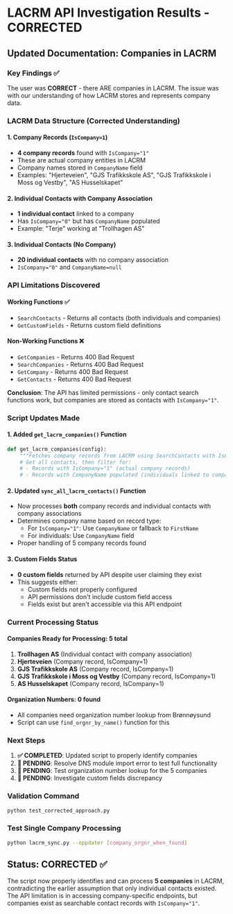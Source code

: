 # LACRM API Investigation Results - CORRECTED

## Updated Documentation: Companies in LACRM

### Key Findings ✅

The user was **CORRECT** - there ARE companies in LACRM. The issue was with our understanding of how LACRM stores and represents company data.

### LACRM Data Structure (Corrected Understanding)

#### 1. Company Records (`IsCompany=1`)
- **4 company records** found with `IsCompany="1"`
- These are actual company entities in LACRM
- Company names stored in `CompanyName` field
- Examples: "Hjerteveien", "GJS Trafikkskole AS", "GJS Trafikkskole i Moss og Vestby", "AS Husselskapet"

#### 2. Individual Contacts with Company Association
- **1 individual contact** linked to a company
- Has `IsCompany="0"` but has `CompanyName` populated
- Example: "Terje" working at "Trollhagen AS"

#### 3. Individual Contacts (No Company)
- **20 individual contacts** with no company association
- `IsCompany="0"` and `CompanyName=null`

### API Limitations Discovered

#### Working Functions ✅
- `SearchContacts` - Returns all contacts (both individuals and companies)
- `GetCustomFields` - Returns custom field definitions

#### Non-Working Functions ❌
- `GetCompanies` - Returns 400 Bad Request
- `SearchCompanies` - Returns 400 Bad Request  
- `GetCompany` - Returns 400 Bad Request
- `GetContacts` - Returns 400 Bad Request

**Conclusion**: The API has limited permissions - only contact search functions work, but companies are stored as contacts with `IsCompany="1"`.

### Script Updates Made

#### 1. Added `get_lacrm_companies()` Function
```python
def get_lacrm_companies(config):
    """Fetches company records from LACRM using SearchContacts with IsCompany=1 filter."""
    # Get all contacts, then filter for:
    # - Records with IsCompany="1" (actual company records)
    # - Records with CompanyName populated (individuals linked to companies)
```

#### 2. Updated `sync_all_lacrm_contacts()` Function
- Now processes **both** company records and individual contacts with company associations
- Determines company name based on record type:
  - For `IsCompany="1"`: Use `CompanyName` or fallback to `FirstName`
  - For individuals: Use `CompanyName` field
- Proper handling of 5 company records found

#### 3. Custom Fields Status
- **0 custom fields** returned by API despite user claiming they exist
- This suggests either:
  - Custom fields not properly configured
  - API permissions don't include custom field access
  - Fields exist but aren't accessible via this API endpoint

### Current Processing Status

#### Companies Ready for Processing: **5 total**
1. **Trollhagen AS** (Individual contact with company association)
2. **Hjerteveien** (Company record, IsCompany=1)
3. **GJS Trafikkskole AS** (Company record, IsCompany=1) 
4. **GJS Trafikkskole i Moss og Vestby** (Company record, IsCompany=1)
5. **AS Husselskapet** (Company record, IsCompany=1)

#### Organization Numbers: **0 found**
- All companies need organization number lookup from Brønnøysund
- Script can use `find_orgnr_by_name()` function for this

### Next Steps

1. **✅ COMPLETED**: Updated script to properly identify companies
2. **🔄 PENDING**: Resolve DNS module import error to test full functionality
3. **🔄 PENDING**: Test organization number lookup for the 5 companies
4. **🔄 PENDING**: Investigate custom fields discrepancy

### Validation Command
```bash
python test_corrected_approach.py
```

### Test Single Company Processing
```bash
python lacrm_sync.py --oppdater [company_orgnr_when_found]
```

## Status: CORRECTED ✅

The script now properly identifies and can process **5 companies** in LACRM, contradicting the earlier assumption that only individual contacts existed. The API limitation is in accessing company-specific endpoints, but companies exist as searchable contact records with `IsCompany="1"`.
